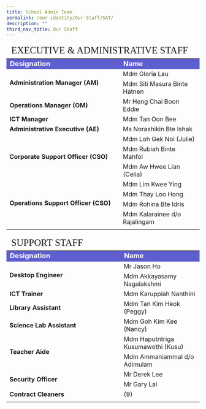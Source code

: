```yaml
---
title: School Admin Team
permalink: /our-identity/Our-Staff/SAT/
description: ""
third_nav_title: Our Staff
---
```

<table >
<tbody >
		<thead>
            <tr>
               <td style="font-family:impact; font-size:25px" colspan="2">EXECUTIVE & ADMINISTRATIVE STAFF</td>
            </tr>
         </thead>
  <tr style="background-color:rgb(94,94, 207); font-weight: bold; font-size:18px; color:white">
		<td>Designation</td>
    <td>Name</td>
  </tr>
  <tr>
		<td rowspan = 2 style="font-weight:bold" width="280">Administration Manager (AM)</td>
    <td>Mdm Gloria Lau</td>
  </tr>
  <tr>
    <td>Mdm Siti Masura Binte Hatnen</td>
  </tr>
  <tr>
		<td style="font-weight:bold">Operations Manager (OM)</td>
    <td>Mr Heng Chai Boon Eddie</td>
  </tr>
  <tr>
		<td style="font-weight:bold">ICT Manager </td>
    <td>Mdm Tan Oon Bee</td>
  </tr>
  <tr>
		<td style="font-weight:bold">Administrative Executive (AE)</td>
    <td>Ms Norashikin Bte Ishak</td>
  </tr>
  <tr>
		<td rowspan = 3 style="font-weight:bold">Corporate Support Officer (CSO)</td>
    <td>Mdm Loh Gek Noi (Julie)</td>
  </tr>
  <tr>
    <td>Mdm Rubiah Binte Mahfol</td>
  </tr>
	<tr>
		<td>Mdm Aw Hwee Lian (Celia)</td>
	</tr>
  <tr >
		<td rowspan=4 style="font-weight:bold">Operations Support Officer (CSO)</td>
    <td>Mdm Lim Kwee Ying</td>
  </tr>
  <tr>
    <td>Mdm Thay Loo Hong </td>
  </tr>
  <tr>
    <td>Mdm Rohina Bte Idris</td>
  </tr>
  <tr>
    <td>Mdm Kalarainee d/o Rajalingam</td>
  </tr>
	<tr><td></td></tr>
</tbody>
</table>

<table width="100%">
	<thead>
            <tr>
               <td style="font-family:impact; font-size:25px" colspan="2">SUPPORT STAFF</td>
            </tr>
         </thead>
<tbody>
  <tr style="background-color:rgb(94,94, 207); font-weight: bold; font-size:18px; color:white">
    <td width="280">Designation</td>
    <td>Name</td>
  </tr>
		<tr>
    <td rowspan=2 style="font-weight:bold">Desktop Engineer</td>
		<td>Mr Jason Ho</td>
		</tr>
	<tr>
		<td>Mdm Akkayasamy Nagalakshmi</td>
	</tr>
	<tr>
    <td style="font-weight:bold">ICT Trainer</td>
    <td>Mdm Karuppiah Nanthini</td>
  </tr>
	<tr>
    <td style="font-weight:bold">Library Assistant</td>
    <td>Mdm Tan Kim Heok (Peggy)</td>
  </tr>
	<tr>
    <td style="font-weight:bold">Science Lab Assistant</td>
    <td>Mdm Goh Kim Kee (Nancy)</td>
  </tr>
	<tr>
    <td rowspan=2 style="font-weight:bold">Teacher Aide</td>
		<td>Mdm Haputntriga Kusumawothi (Kusu)</td>
		</tr>
	<tr>
		<td>Mdm Ammaniammal d/o Adimulam</td>
	</tr>
  <tr>
    <td rowspan=2 style="font-weight:bold">Security Officer</td>
		<td>Mr Derek Lee</td>
		</tr>
	<tr>
		<td>Mr Gary Lai</td>
	</tr>
  <tr>
    <td style="font-weight:bold">Contract Cleaners</td>
    <td>(9)</td>
  </tr>
		<tr><td></td></tr>
</tbody>
</table>